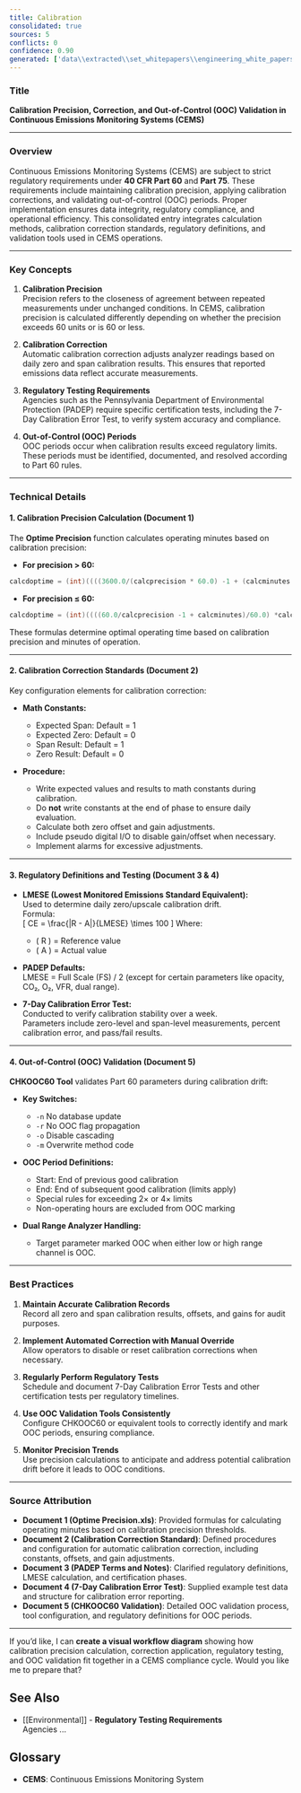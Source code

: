 ```yaml
---
title: Calibration
consolidated: true
sources: 5
conflicts: 0
confidence: 0.90
generated: ['data\\extracted\\set_whitepapers\\engineering_white_papers_WhitePapers_Calculations_OptimePrecision20050211JLBpdf_2c025a7f.md', 'data\\extracted\\set_whitepapers\\engineering_white_papers_WhitePapers_CalibrationCorrection_EngineeringStandard-CalibrationCorrection-Rev11-01-2021pdf_605a61ca.md', 'data\\extracted\\set_whitepapers\\engineering_white_papers_WhitePapers_PADEPRev8_PADEPTermsandNotesdocx_cf04b587.md', 'data\\extracted\\set_whitepapers\\engineering_white_papers_WhitePapers_SampleTests_7-DayCalibrationErrorTestpdf_f17bcd7c.md', 'data\\extracted\\set_whitepapers\\engineering_white_papers_WhitePapers_StackVision_CHKOOC60Validationdocx_a7cc510e.md']  # This would be a timestamp
---
```


### Title
**Calibration Precision, Correction, and Out-of-Control (OOC) Validation in Continuous Emissions Monitoring Systems (CEMS)**

---

### Overview
Continuous Emissions Monitoring Systems (CEMS) are subject to strict regulatory requirements under **40 CFR Part 60** and **Part 75**. These requirements include maintaining calibration precision, applying calibration corrections, and validating out-of-control (OOC) periods. Proper implementation ensures data integrity, regulatory compliance, and operational efficiency. This consolidated entry integrates calculation methods, calibration correction standards, regulatory definitions, and validation tools used in CEMS operations.

---

### Key Concepts

1. **Calibration Precision**  
   Precision refers to the closeness of agreement between repeated measurements under unchanged conditions. In CEMS, calibration precision is calculated differently depending on whether the precision exceeds 60 units or is 60 or less.

2. **Calibration Correction**  
   Automatic calibration correction adjusts analyzer readings based on daily zero and span calibration results. This ensures that reported emissions data reflect accurate measurements.

3. **Regulatory Testing Requirements**  
   Agencies such as the Pennsylvania Department of Environmental Protection (PADEP) require specific certification tests, including the 7-Day Calibration Error Test, to verify system accuracy and compliance.

4. **Out-of-Control (OOC) Periods**  
   OOC periods occur when calibration results exceed regulatory limits. These periods must be identified, documented, and resolved according to Part 60 rules.

---

### Technical Details

#### 1. Calibration Precision Calculation (Document 1)
The **Optime Precision** function calculates operating minutes based on calibration precision:

- **For precision > 60:**
```c
calcdoptime = (int)((((3600.0/(calcprecision * 60.0) -1 + (calcminutes *60.0))/3600.0) * (calcprecision*60.0)) + 0.001) / (calcprecision * 60.0);
```

- **For precision ≤ 60:**
```c
calcdoptime = (int)((((60.0/calcprecision -1 + calcminutes)/60.0) *calcprecision) + 0.001) / calcprecision;
```

These formulas determine optimal operating time based on calibration precision and minutes of operation.

---

#### 2. Calibration Correction Standards (Document 2)
Key configuration elements for calibration correction:

- **Math Constants:**
  - Expected Span: Default = 1
  - Expected Zero: Default = 0
  - Span Result: Default = 1
  - Zero Result: Default = 0

- **Procedure:**
  - Write expected values and results to math constants during calibration.
  - Do **not** write constants at the end of phase to ensure daily evaluation.
  - Calculate both zero offset and gain adjustments.
  - Include pseudo digital I/O to disable gain/offset when necessary.
  - Implement alarms for excessive adjustments.

---

#### 3. Regulatory Definitions and Testing (Document 3 & 4)
- **LMESE (Lowest Monitored Emissions Standard Equivalent):**  
  Used to determine daily zero/upscale calibration drift.  
  Formula:  
  \[
  CE = \frac{|R - A|}{LMESE} \times 100
  \]
  Where:
  - \( R \) = Reference value
  - \( A \) = Actual value

- **PADEP Defaults:**  
  LMESE = Full Scale (FS) / 2 (except for certain parameters like opacity, CO₂, O₂, VFR, dual range).

- **7-Day Calibration Error Test:**  
  Conducted to verify calibration stability over a week.  
  Parameters include zero-level and span-level measurements, percent calibration error, and pass/fail results.

---

#### 4. Out-of-Control (OOC) Validation (Document 5)
**CHKOOC60 Tool** validates Part 60 parameters during calibration drift:

- **Key Switches:**
  - `-n` No database update
  - `-r` No OOC flag propagation
  - `-o` Disable cascading
  - `-m` Overwrite method code

- **OOC Period Definitions:**
  - Start: End of previous good calibration
  - End: End of subsequent good calibration (limits apply)
  - Special rules for exceeding 2× or 4× limits
  - Non-operating hours are excluded from OOC marking

- **Dual Range Analyzer Handling:**
  - Target parameter marked OOC when either low or high range channel is OOC.

---

### Best Practices

1. **Maintain Accurate Calibration Records**  
   Record all zero and span calibration results, offsets, and gains for audit purposes.

2. **Implement Automated Correction with Manual Override**  
   Allow operators to disable or reset calibration corrections when necessary.

3. **Regularly Perform Regulatory Tests**  
   Schedule and document 7-Day Calibration Error Tests and other certification tests per regulatory timelines.

4. **Use OOC Validation Tools Consistently**  
   Configure CHKOOC60 or equivalent tools to correctly identify and mark OOC periods, ensuring compliance.

5. **Monitor Precision Trends**  
   Use precision calculations to anticipate and address potential calibration drift before it leads to OOC conditions.

---

### Source Attribution

- **Document 1 (Optime Precision.xls)**: Provided formulas for calculating operating minutes based on calibration precision thresholds.
- **Document 2 (Calibration Correction Standard)**: Defined procedures and configuration for automatic calibration correction, including constants, offsets, and gain adjustments.
- **Document 3 (PADEP Terms and Notes)**: Clarified regulatory definitions, LMESE calculation, and certification phases.
- **Document 4 (7-Day Calibration Error Test)**: Supplied example test data and structure for calibration error reporting.
- **Document 5 (CHKOOC60 Validation)**: Detailed OOC validation process, tool configuration, and regulatory definitions for OOC periods.

---

If you’d like, I can **create a visual workflow diagram** showing how calibration precision calculation, correction application, regulatory testing, and OOC validation fit together in a CEMS compliance cycle. Would you like me to prepare that?

## See Also

- [[Environmental]] - **Regulatory Testing Requirements**  
   Agencies ...


## Glossary

- **CEMS**: Continuous Emissions Monitoring System
